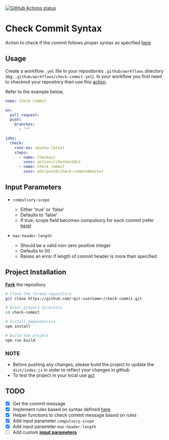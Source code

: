 
<a href="https://github.com/adityaa30/check-commit">
    <img alt="GitHub Actions status" src="https://github.com/actions/checkout/workflows/Build%20and%20Test/badge.svg">
</a>

# Check Commit Syntax

Action to check if the commit follows proper syntax as specified [here](http://karma-runner.github.io/latest/dev/git-commit-msg.html)

## Usage

Create a workflow `.yml` file in your repositories `.github/workflows` directory
(eg. `.github/workflows/check-commit.yml`). In your workflow you first need to checkout
your repository then use this [action](https://github.com/adityaa30/check-commit).

Refer to the example below,

```yaml
name: Check Commit

on:
  pull_request:
  push:
    branches:
      - "*"

jobs:
  check:
    runs-on: ubuntu-latest
    steps:
      - name: Checkout
        uses: actions/checkout@v2
      - name: Check commit
        uses: adityaa30/check-commit@master
```

## Input Parameters

- `compulsory-scope`
  - Either 'true' or 'false'
  - Defaults to 'false'
  - If true, scope field becomes compulsory for each commit (refer [here](http://karma-runner.github.io/latest/dev/git-commit-msg.html))

- `max-header-length`
  - Should be a valid non-zero positive integer
  - Defaults to 50
  - Raises an error if length of commit header is more than specified

## Project Installation

**[Fork](https://help.github.com/en/github/getting-started-with-github/fork-a-repo)** the repository

```bash
# Clone the forked repository
git clone https://github.com/<git-username>/check-commit.git

# Enter project directory
cd check-commit

# Install dependencies
npm install

# Build the project
npm run build
```

### NOTE

- Before pushing any changes, please build the project to update the `dist/index.js` in order to reflect your changes in github
- To test the project in your local use [act](https://github.com/nektos/act)

## TODO

- [x] Get the commit message
- [x] Implement rules based on syntax defined [here](http://karma-runner.github.io/latest/dev/git-commit-msg.html)
- [x] Helper functions to check commit message based on rules
- [x] Add input parameter `compulsory-scope`
- [x] Add input parameter `max-header-length`
- [ ] Add custom **[input parameters](https://help.github.com/en/actions/building-actions/metadata-syntax-for-github-actions#inputs)**
